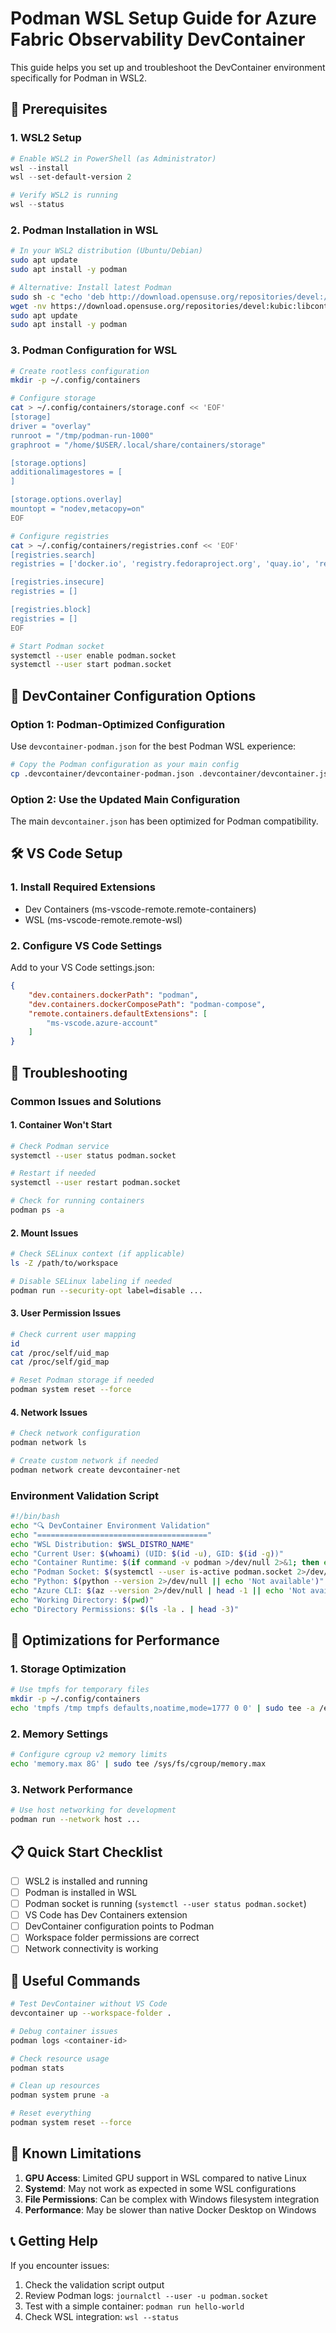 # Podman WSL Setup Guide for Azure Fabric Observability DevContainer

This guide helps you set up and troubleshoot the DevContainer environment specifically for Podman in WSL2.

## 🔧 Prerequisites

### 1. WSL2 Setup
```powershell
# Enable WSL2 in PowerShell (as Administrator)
wsl --install
wsl --set-default-version 2

# Verify WSL2 is running
wsl --status
```

### 2. Podman Installation in WSL
```bash
# In your WSL2 distribution (Ubuntu/Debian)
sudo apt update
sudo apt install -y podman

# Alternative: Install latest Podman
sudo sh -c "echo 'deb http://download.opensuse.org/repositories/devel:/kubic:/libcontainers:/stable/xUbuntu_20.04/ /' > /etc/apt/sources.list.d/devel:kubic:libcontainers:stable.list"
wget -nv https://download.opensuse.org/repositories/devel:kubic:libcontainers:stable/xUbuntu_20.04/Release.key -O- | sudo apt-key add -
sudo apt update
sudo apt install -y podman
```

### 3. Podman Configuration for WSL
```bash
# Create rootless configuration
mkdir -p ~/.config/containers

# Configure storage
cat > ~/.config/containers/storage.conf << 'EOF'
[storage]
driver = "overlay"
runroot = "/tmp/podman-run-1000"
graphroot = "/home/$USER/.local/share/containers/storage"

[storage.options]
additionalimagestores = [
]

[storage.options.overlay]
mountopt = "nodev,metacopy=on"
EOF

# Configure registries
cat > ~/.config/containers/registries.conf << 'EOF'
[registries.search]
registries = ['docker.io', 'registry.fedoraproject.org', 'quay.io', 'registry.access.redhat.com', 'registry.centos.org']

[registries.insecure]
registries = []

[registries.block]
registries = []
EOF

# Start Podman socket
systemctl --user enable podman.socket
systemctl --user start podman.socket
```

## 🚀 DevContainer Configuration Options

### Option 1: Podman-Optimized Configuration
Use `devcontainer-podman.json` for the best Podman WSL experience:

```bash
# Copy the Podman configuration as your main config
cp .devcontainer/devcontainer-podman.json .devcontainer/devcontainer.json
```

### Option 2: Use the Updated Main Configuration
The main `devcontainer.json` has been optimized for Podman compatibility.

## 🛠️ VS Code Setup

### 1. Install Required Extensions
- Dev Containers (ms-vscode-remote.remote-containers)
- WSL (ms-vscode-remote.remote-wsl)

### 2. Configure VS Code Settings
Add to your VS Code settings.json:
```json
{
    "dev.containers.dockerPath": "podman",
    "dev.containers.dockerComposePath": "podman-compose",
    "remote.containers.defaultExtensions": [
        "ms-vscode.azure-account"
    ]
}
```

## 🐛 Troubleshooting

### Common Issues and Solutions

#### 1. Container Won't Start
```bash
# Check Podman service
systemctl --user status podman.socket

# Restart if needed
systemctl --user restart podman.socket

# Check for running containers
podman ps -a
```

#### 2. Mount Issues
```bash
# Check SELinux context (if applicable)
ls -Z /path/to/workspace

# Disable SELinux labeling if needed
podman run --security-opt label=disable ...
```

#### 3. User Permission Issues
```bash
# Check current user mapping
id
cat /proc/self/uid_map
cat /proc/self/gid_map

# Reset Podman storage if needed
podman system reset --force
```

#### 4. Network Issues
```bash
# Check network configuration
podman network ls

# Create custom network if needed
podman network create devcontainer-net
```

### Environment Validation Script
```bash
#!/bin/bash
echo "🔍 DevContainer Environment Validation"
echo "======================================"
echo "WSL Distribution: $WSL_DISTRO_NAME"
echo "Current User: $(whoami) (UID: $(id -u), GID: $(id -g))"
echo "Container Runtime: $(if command -v podman >/dev/null 2>&1; then echo 'Podman'; podman --version; else echo 'Not found'; fi)"
echo "Podman Socket: $(systemctl --user is-active podman.socket 2>/dev/null || echo 'Not running')"
echo "Python: $(python --version 2>/dev/null || echo 'Not available')"
echo "Azure CLI: $(az --version 2>/dev/null | head -1 || echo 'Not available')"
echo "Working Directory: $(pwd)"
echo "Directory Permissions: $(ls -la . | head -3)"
```

## 🎯 Optimizations for Performance

### 1. Storage Optimization
```bash
# Use tmpfs for temporary files
mkdir -p ~/.config/containers
echo 'tmpfs /tmp tmpfs defaults,noatime,mode=1777 0 0' | sudo tee -a /etc/fstab
```

### 2. Memory Settings
```bash
# Configure cgroup v2 memory limits
echo 'memory.max 8G' | sudo tee /sys/fs/cgroup/memory.max
```

### 3. Network Performance
```bash
# Use host networking for development
podman run --network host ...
```

## 📋 Quick Start Checklist

- [ ] WSL2 is installed and running
- [ ] Podman is installed in WSL
- [ ] Podman socket is running (`systemctl --user status podman.socket`)
- [ ] VS Code has Dev Containers extension
- [ ] DevContainer configuration points to Podman
- [ ] Workspace folder permissions are correct
- [ ] Network connectivity is working

## 🔗 Useful Commands

```bash
# Test DevContainer without VS Code
devcontainer up --workspace-folder .

# Debug container issues
podman logs <container-id>

# Check resource usage
podman stats

# Clean up resources
podman system prune -a

# Reset everything
podman system reset --force
```

## 🚨 Known Limitations

1. **GPU Access**: Limited GPU support in WSL compared to native Linux
2. **Systemd**: May not work as expected in some WSL configurations
3. **File Permissions**: Can be complex with Windows filesystem integration
4. **Performance**: May be slower than native Docker Desktop on Windows

## 📞 Getting Help

If you encounter issues:
1. Check the validation script output
2. Review Podman logs: `journalctl --user -u podman.socket`
3. Test with a simple container: `podman run hello-world`
4. Check WSL integration: `wsl --status`
